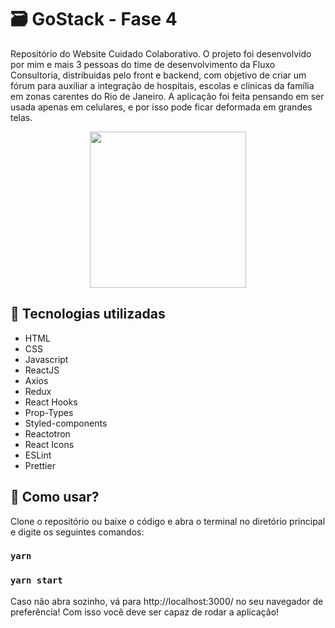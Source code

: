 # :card_file_box: GoStack - Fase 4
Repositório do Website Cuidado Colaborativo. O projeto foi desenvolvido por mim e mais 3 pessoas do time de desenvolvimento da Fluxo Consultoria, distribuidas pelo front e backend, com objetivo de criar um fórum para auxiliar a integração de hospítais, escolas e clínicas da família em zonas carentes do Rio de Janeiro. A aplicação foi feita pensando em ser usada apenas em celulares, e por isso pode ficar deformada em grandes telas.

<p align= "center">
  <img src="https://user-images.githubusercontent.com/47602070/76816067-073c1480-67de-11ea-8b89-043969402f61.png" height="250px" />
<p/>

## :bookmark_tabs: Tecnologias utilizadas
* HTML
* CSS
* Javascript
* ReactJS
* Axios
* Redux
* React Hooks
* Prop-Types
* Styled-components
* Reactotron
* React Icons
* ESLint
* Prettier


## :rocket: Como usar?

Clone o repositório ou baixe o código e abra o terminal no diretório principal e digite os seguintes comandos:

### `yarn`

### `yarn start`


Caso não abra sozinho, vá para http://localhost:3000/ no seu navegador de preferência! Com isso você deve ser capaz de rodar a aplicação!
